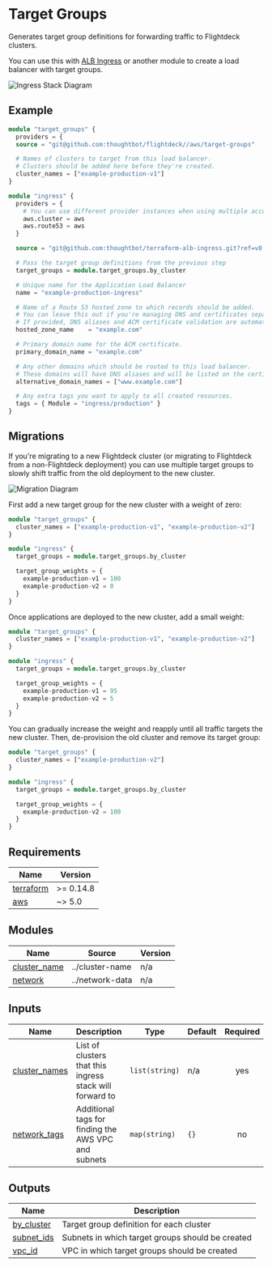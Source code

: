 # Target Groups

Generates target group definitions for forwarding traffic to Flightdeck
clusters.

You can use this with [ALB Ingress] or another module to create a load balancer
with target groups.

![Ingress Stack Diagram](../../docs/aws-ingress-stack.png)

## Example

```terraform
module "target_groups" {
  providers = {
  source = "git@github.com:thoughtbot/flightdeck//aws/target-groups"

  # Names of clusters to target from this load balancer.
  # Clusters should be added here before they're created.
  cluster_names = ["example-production-v1"]
}

module "ingress" {
  providers = {
    # You can use different provider instances when using multiple accounts.
    aws.cluster = aws
    aws.route53 = aws
  }

  source = "git@github.com:thoughtbot/terraform-alb-ingress.git?ref=v0.4.0"

  # Pass the target group definitions from the previous step
  target_groups = module.target_groups.by_cluster

  # Unique name for the Application Load Balancer
  name = "example-production-ingress"

  # Name of a Route 53 hosted zone to which records should be added.
  # You can leave this out if you're managing DNS and certificates separately.
  # If provided, DNS aliases and ACM certificate validation are automatic.
  hosted_zone_name    = "example.com"

  # Primary domain name for the ACM certificate.
  primary_domain_name = "example.com"

  # Any other domains which should be routed to this load balancer.
  # These domains will have DNS aliases and will be listed on the certificate.
  alternative_domain_names = ["www.example.com"]

  # Any extra tags you want to apply to all created resources.
  tags = { Module = "ingress/production" }
}
```

## Migrations

If you're migrating to a new Flightdeck cluster (or migrating to Flightdeck from
a non-Flightdeck deployment) you can use multiple target groups to slowly shift
traffic from the old deployment to the new cluster.

![Migration Diagram](../../docs/aws-ingress-migration.png)

First add a new target group for the new cluster with a weight of zero:

```terraform
module "target_groups" {
  cluster_names = ["example-production-v1", "example-production-v2"]
}

module "ingress" {
  target_groups = module.target_groups.by_cluster

  target_group_weights = {
    example-production-v1 = 100
    example-production-v2 = 0
  }
}
```

Once applications are deployed to the new cluster, add a small weight:

```terraform
module "target_groups" {
  cluster_names = ["example-production-v1", "example-production-v2"]
}

module "ingress" {
  target_groups = module.target_groups.by_cluster

  target_group_weights = {
    example-production-v1 = 95
    example-production-v2 = 5
  }
}
```

You can gradually increase the weight and reapply until all traffic targets the
new cluster. Then, de-provision the old cluster and remove its target group:

```terraform
module "target_groups" {
  cluster_names = ["example-production-v2"]
}

module "ingress" {
  target_groups = module.target_groups.by_cluster

  target_group_weights = {
    example-production-v2 = 100
  }
}
```

[alb ingress]: https://github.com/thoughtbot/terraform-alb-ingress

<!-- BEGIN_TF_DOCS -->
## Requirements

| Name | Version |
|------|---------|
| <a name="requirement_terraform"></a> [terraform](#requirement\_terraform) | >= 0.14.8 |
| <a name="requirement_aws"></a> [aws](#requirement\_aws) | ~> 5.0 |

## Modules

| Name | Source | Version |
|------|--------|---------|
| <a name="module_cluster_name"></a> [cluster\_name](#module\_cluster\_name) | ../cluster-name | n/a |
| <a name="module_network"></a> [network](#module\_network) | ../network-data | n/a |

## Inputs

| Name | Description | Type | Default | Required |
|------|-------------|------|---------|:--------:|
| <a name="input_cluster_names"></a> [cluster\_names](#input\_cluster\_names) | List of clusters that this ingress stack will forward to | `list(string)` | n/a | yes |
| <a name="input_network_tags"></a> [network\_tags](#input\_network\_tags) | Additional tags for finding the AWS VPC and subnets | `map(string)` | `{}` | no |

## Outputs

| Name | Description |
|------|-------------|
| <a name="output_by_cluster"></a> [by\_cluster](#output\_by\_cluster) | Target group definition for each cluster |
| <a name="output_subnet_ids"></a> [subnet\_ids](#output\_subnet\_ids) | Subnets in which target groups should be created |
| <a name="output_vpc_id"></a> [vpc\_id](#output\_vpc\_id) | VPC in which target groups should be created |
<!-- END_TF_DOCS -->